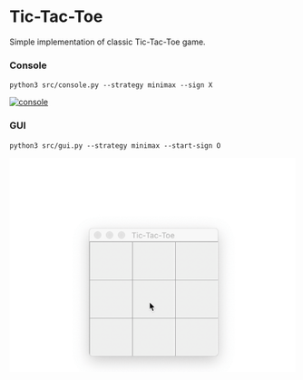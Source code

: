 # Tic-Tac-Toe

Simple implementation of classic Tic-Tac-Toe game.

### Console

```shell
python3 src/console.py --strategy minimax --sign X
```

[![console](https://asciinema.org/a/ytYhQO9wIS5FQkQkAf8n7UYKO.svg)](https://asciinema.org/a/ytYhQO9wIS5FQkQkAf8n7UYKO)

### GUI

```shell
python3 src/gui.py --strategy minimax --start-sign O
```

![gui](https://raw.githubusercontent.com/vitalibo/python-sandbox/assets/tictactoe/docs/gui.gif)
